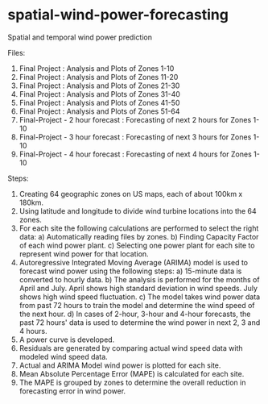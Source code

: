 # spatial-wind-power-forecasting
Spatial and temporal wind power prediction

Files:

1. Final Project : Analysis and Plots of Zones 1-10
2. Final Project : Analysis and Plots of Zones 11-20
3. Final Project : Analysis and Plots of Zones 21-30
4. Final Project : Analysis and Plots of Zones 31-40
5. Final Project : Analysis and Plots of Zones 41-50
6. Final Project : Analysis and Plots of Zones 51-64
7. Final-Project - 2 hour forecast : Forecasting of next 2 hours for Zones 1-10
8. Final-Project - 3 hour forecast : Forecasting of next 3 hours for Zones 1-10
9. Final-Project - 4 hour forecast : Forecasting of next 4 hours for Zones 1-10


Steps:
1. Creating 64 geographic zones on US maps, each of about 100km x 180km. 
2. Using latitude and longitude to divide wind turbine locations into the 64 zones.
3. For each site the following calculations are performed to select the right data:
    a) Automatically reading files by zones.
    b) Finding Capacity Factor of each wind power plant.
    c) Selecting one power plant for each site to represent wind power for that location.
4. Autoregressive Integrated Moving Average (ARIMA) model is used to forecast wind power using the following steps:
    a) 15-minute data is converted to hourly data.
    b) The analysis is performed for the months of April and July. April shows high standard deviation in wind speeds. July shows high wind speed fluctuation. 
    c) The model takes wind power data from past 72 hours to train the model and determine the wind speed of the next hour.
        d) In cases of 2-hour, 3-hour and 4-hour forecasts, the past 72 hours' data is used to determine the wind power in next 2, 3 and 4 hours.
5. A power curve is developed.
6. Residuals are generated by comparing actual wind speed data with modeled wind speed data.
7. Actual and ARIMA Model wind power is plotted for each site.
8. Mean Absolute Percentage Error (MAPE) is calculated for each site.
9. The MAPE is grouped by zones to determine the overall reduction in forecasting error in wind power.
